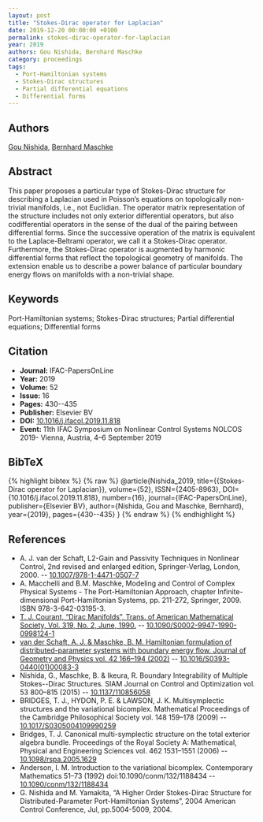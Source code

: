 ```yaml
---
layout: post
title: "Stokes-Dirac operator for Laplacian"
date: 2019-12-20 00:00:00 +0100
permalink: stokes-dirac-operator-for-laplacian
year: 2019
authors: Gou Nishida, Bernhard Maschke
category: proceedings
tags:
  - Port-Hamiltonian systems
  - Stokes-Dirac structures
  - Partial differential equations
  - Differential forms
---
```

 
## Authors
[Gou Nishida](authors/gou_nishida), [Bernhard Maschke](authors/bernhard_maschke)
 
## Abstract
This paper proposes a particular type of Stokes-Dirac structure for describing a Laplacian used in Poisson’s equations on topologically non-trivial manifolds, i.e., not Euclidian. The operator matrix representation of the structure includes not only exterior differential operators, but also codifferential operators in the sense of the dual of the pairing between differential forms. Since the successive operation of the matrix is equivalent to the Laplace-Beltrami operator, we call it a Stokes-Dirac operator. Furthermore, the Stokes-Dirac operator is augmented by harmonic differential forms that reflect the topological geometry of manifolds. The extension enable us to describe a power balance of particular boundary energy flows on manifolds with a non-trivial shape.
 
## Keywords
Port-Hamiltonian systems; Stokes-Dirac structures; Partial differential equations; Differential forms
 
## Citation
- **Journal:** IFAC-PapersOnLine
- **Year:** 2019
- **Volume:** 52
- **Issue:** 16
- **Pages:** 430--435
- **Publisher:** Elsevier BV
- **DOI:** [10.1016/j.ifacol.2019.11.818](https://doi.org/10.1016/j.ifacol.2019.11.818)
- **Event:** 11th IFAC Symposium on Nonlinear Control Systems NOLCOS 2019- Vienna, Austria, 4–6 September 2019
 
## BibTeX
{% highlight bibtex %}
{% raw %}
@article{Nishida_2019,
  title={{Stokes-Dirac operator for Laplacian}},
  volume={52},
  ISSN={2405-8963},
  DOI={10.1016/j.ifacol.2019.11.818},
  number={16},
  journal={IFAC-PapersOnLine},
  publisher={Elsevier BV},
  author={Nishida, Gou and Maschke, Bernhard},
  year={2019},
  pages={430--435}
}
{% endraw %}
{% endhighlight %}
 
## References
- A. J. van der Schaft, L2-Gain and Passivity Techniques in Nonlinear Control, 2nd revised and enlarged edition, Springer-Verlag, London, 2000. -- [10.1007/978-1-4471-0507-7](https://doi.org/10.1007/978-1-4471-0507-7)
- A. Macchelli and B.M. Maschke, Modeling and Control of Complex Physical Systems - The Port-Hamiltonian Approach, chapter Infinite-dimensional Port-Hamiltonian Systems, pp. 211-272, Springer, 2009. ISBN 978-3-642-03195-3.
- [T. J. Courant, “Dirac Manifolds”, Trans. of American Mathematical Society, Vol. 319, No. 2, June, 1990.](dirac-manifolds) -- [10.1090/S0002-9947-1990-0998124-1](https://doi.org/10.1090/S0002-9947-1990-0998124-1)
- [van der Schaft, A. J. & Maschke, B. M. Hamiltonian formulation of distributed-parameter systems with boundary energy flow. Journal of Geometry and Physics vol. 42 166–194 (2002)](hamiltonian-formulation-of-distributed-parameter-systems-with-boundary-energy-flow) -- [10.1016/S0393-0440(01)00083-3](https://doi.org/10.1016/S0393-0440(01)00083-3)
- Nishida, G., Maschke, B. & Ikeura, R. Boundary Integrability of Multiple Stokes--Dirac Structures. SIAM Journal on Control and Optimization vol. 53 800–815 (2015) -- [10.1137/110856058](https://doi.org/10.1137/110856058)
- BRIDGES, T. J., HYDON, P. E. & LAWSON, J. K. Multisymplectic structures and the variational bicomplex. Mathematical Proceedings of the Cambridge Philosophical Society vol. 148 159–178 (2009) -- [10.1017/S0305004109990259](https://doi.org/10.1017/S0305004109990259)
- Bridges, T. J. Canonical multi-symplectic structure on the total exterior algebra bundle. Proceedings of the Royal Society A: Mathematical, Physical and Engineering Sciences vol. 462 1531–1551 (2006) -- [10.1098/rspa.2005.1629](https://doi.org/10.1098/rspa.2005.1629)
- Anderson, I. M. Introduction to the variational bicomplex. Contemporary Mathematics 51–73 (1992) doi:10.1090/conm/132/1188434 -- [10.1090/conm/132/1188434](https://doi.org/10.1090/conm/132/1188434)
- G. Nishida and M. Yamakita, “A Higher Order Stokes-Dirac Structure for Distributed-Parameter Port-Hamiltonian Systems”, 2004 American Control Conference, Jul, pp.5004-5009, 2004.

